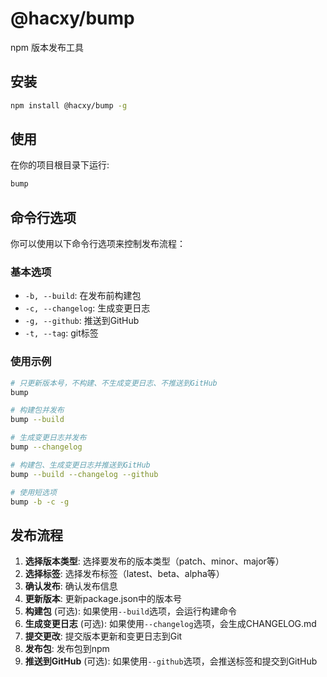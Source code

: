 # @hacxy/bump

npm 版本发布工具

## 安装

```sh
npm install @hacxy/bump -g
```

## 使用

在你的项目根目录下运行:

```sh
bump
```

## 命令行选项

你可以使用以下命令行选项来控制发布流程：

### 基本选项

- `-b, --build`: 在发布前构建包
- `-c, --changelog`: 生成变更日志
- `-g, --github`: 推送到GitHub
- `-t, --tag`: git标签

### 使用示例

```sh
# 只更新版本号，不构建、不生成变更日志、不推送到GitHub
bump

# 构建包并发布
bump --build

# 生成变更日志并发布
bump --changelog

# 构建包、生成变更日志并推送到GitHub
bump --build --changelog --github

# 使用短选项
bump -b -c -g
```

## 发布流程

1. **选择版本类型**: 选择要发布的版本类型（patch、minor、major等）
2. **选择标签**: 选择发布标签（latest、beta、alpha等）
3. **确认发布**: 确认发布信息
4. **更新版本**: 更新package.json中的版本号
5. **构建包** (可选): 如果使用`--build`选项，会运行构建命令
6. **生成变更日志** (可选): 如果使用`--changelog`选项，会生成CHANGELOG.md
7. **提交更改**: 提交版本更新和变更日志到Git
8. **发布包**: 发布包到npm
9. **推送到GitHub** (可选): 如果使用`--github`选项，会推送标签和提交到GitHub
